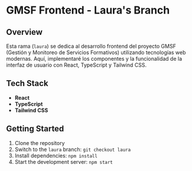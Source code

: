 # GMSF Frontend - Laura's Branch

## Overview
Esta rama (`laura`) se dedica al desarrollo frontend del proyecto GMSF (Gestión y Monitoreo de Servicios Formativos) utilizando tecnologías web modernas. Aquí, implementaré los componentes y la funcionalidad de la interfaz de usuario con React, TypeScript y Tailwind CSS.

## Tech Stack
- **React**
- **TypeScript**
- **Tailwind CSS**

## Getting Started
1. Clone the repository
2. Switch to the `laura` branch: `git checkout laura`
3. Install dependencies: `npm install`
4. Start the development server: `npm start`
